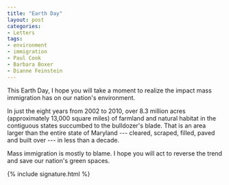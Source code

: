```yaml
---
title: "Earth Day"
layout: post
categories:
- Letters
tags:
- environment
- immigration
- Paul Cook
- Barbara Boxer
- Dianne Feinstein
---
```


This Earth Day, I hope you will take a moment to realize the impact mass immigration has on our nation's environment.

In just the eight years from 2002 to 2010, over 8.3 million acres (approximately 13,000 square miles) of farmland and natural habitat in the contiguous states succumbed to the bulldozer's blade. That is an area larger than the entire state of Maryland --- cleared, scraped, filled, paved and built over --- in less than a decade.

Mass immigration is mostly to blame. I hope you will act to reverse the trend and save our nation's green spaces.

{% include signature.html %}
